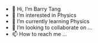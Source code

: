- 👋 Hi, I’m Barry Tang
- 👀 I’m interested in Physics
- 🌱 I’m currently learning Physics
- 💞️ I’m looking to collaborate on ...
- 📫 How to reach me ...

<!---
TYHCL/TYHCL is a ✨ special ✨ repository because its `README.md` (this file) appears on your GitHub profile.
You can click the Preview link to take a look at your changes.
--->
